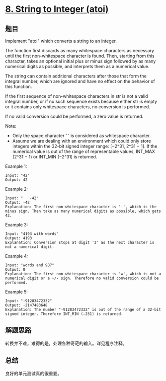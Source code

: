 # [8. String to Integer (atoi)](https://leetcode.com/problems/string-to-integer-atoi/)

## 题目

Implement "atoi" which converts a string to an integer.

The function first discards as many whitespace characters as necessary until the first non-whitespace character is found. Then, starting from this character, takes an optional initial plus or minus sign followed by as many numerical digits as possible, and interprets them as a numerical value.

The string can contain additional characters after those that form the integral number, which are ignored and have no effect on the behavior of this function.

If the first sequence of non-whitespace characters in str is not a valid integral number, or if no such sequence exists because either str is empty or it contains only whitespace characters, no conversion is performed.

If no valid conversion could be performed, a zero value is returned.

Note:

- Only the space character ' ' is considered as whitespace character.
- Assume we are dealing with an environment which could only store integers within the 32-bit signed integer range: [−2^31,  2^31 − 1]. If the numerical value is out of the range of representable values, INT_MAX (2^31 − 1) or INT_MIN (−2^31) is returned.

Example 1:

```text
Input: "42"
Output: 42
```

Example 2:

```text
Input: "   -42"
Output: -42
Explanation: The first non-whitespace character is '-', which is the minus sign. Then take as many numerical digits as possible, which gets 42.
```

Example 3:

```text
Input: "4193 with words"
Output: 4193
Explanation: Conversion stops at digit '3' as the next character is not a numerical digit.
```

Example 4:

```text
Input: "words and 987"
Output: 0
Explanation: The first non-whitespace character is 'w', which is not a numerical digit or a +/- sign. Therefore no valid conversion could be performed.
```

Example 5:

```text
Input: "-91283472332"
Output: -2147483648
Explanation: The number "-91283472332" is out of the range of a 32-bit signed integer. Therefore INT_MIN (−231) is returned.
```

## 解题思路

转换并不难，难得的是，处理各种奇葩的输入。详见程序注释。

## 总结

良好的单元测试真的很重要。
